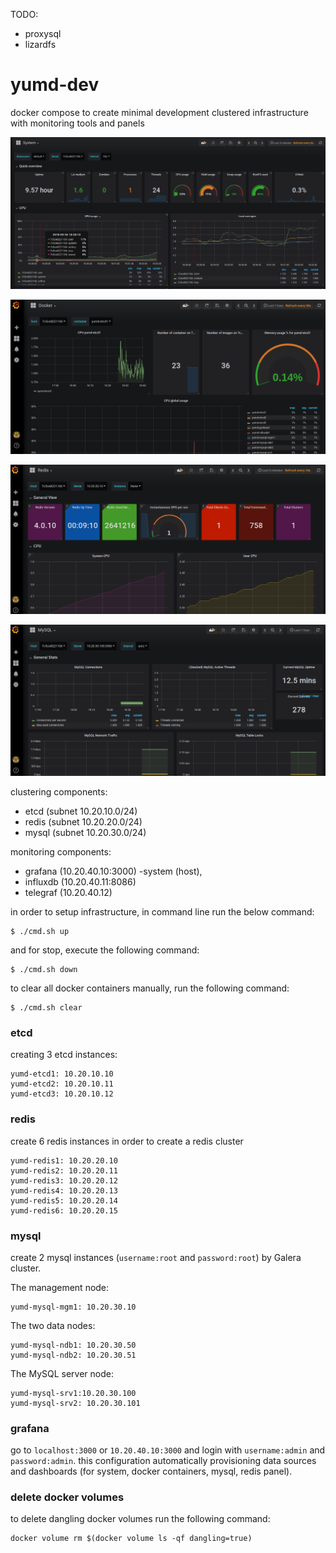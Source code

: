TODO:
* proxysql
* lizardfs

# yumd-dev
docker compose to create minimal development clustered infrastructure with monitoring tools and panels

![grafana](./pic/system.png)

![docker](./pic/docker.png)

![grafana](./pic/redis.png)

![mysql](./pic/mysql.png)

clustering components:
- etcd (subnet 10.20.10.0/24)
- redis (subnet 10.20.20.0/24)
- mysql (subnet 10.20.30.0/24)

monitoring components:
- grafana (10.20.40.10:3000)
-system (host),
- influxdb (10.20.40.11:8086)
- telegraf (10.20.40.12)

in order to setup infrastructure, in command line run the below command:
```
$ ./cmd.sh up
```

and for stop, execute the following command:
```
$ ./cmd.sh down
```

to clear all docker containers manually, run the following command:
```
$ ./cmd.sh clear
```

### etcd
creating 3 etcd instances:

```
yumd-etcd1: 10.20.10.10
yumd-etcd2: 10.20.10.11
yumd-etcd3: 10.20.10.12
```

### redis
create 6 redis instances in order to create a redis cluster

```
yumd-redis1: 10.20.20.10
yumd-redis2: 10.20.20.11
yumd-redis3: 10.20.20.12
yumd-redis4: 10.20.20.13
yumd-redis5: 10.20.20.14
yumd-redis6: 10.20.20.15
```

### mysql
create 2 mysql instances (```username:root``` and ```password:root```) by Galera cluster.

The management node:

```
yumd-mysql-mgm1: 10.20.30.10
```

The two data nodes:

```
yumd-mysql-ndb1: 10.20.30.50
yumd-mysql-ndb2: 10.20.30.51
```

The MySQL server node:

```
yumd-mysql-srv1:10.20.30.100
yumd-mysql-srv2: 10.20.30.101
```

### grafana
go to ```localhost:3000``` or ```10.20.40.10:3000``` and login with
```username:admin``` and ```password:admin```. this configuration automatically
provisioning data sources and dashboards (for system, docker containers, mysql, redis panel).

### delete docker volumes
to delete dangling docker volumes run the following command:

```
docker volume rm $(docker volume ls -qf dangling=true)
```


